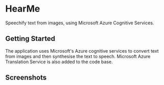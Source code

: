 # HearMe

Speechify text from images, using Microsoft Azure Cognitive Services.

## Getting Started

The application uses Microsoft's Azure cognitive services to convert text from images and then synthesise the text to speech. Microsoft Azure Translation Service is also added to the code base.

## Screenshots
